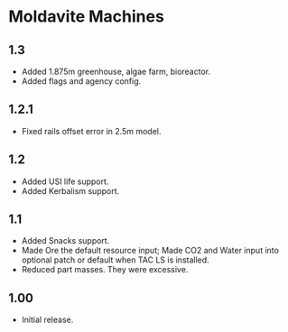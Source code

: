 # Moldavite Machines

## 1.3
* Added 1.875m greenhouse, algae farm, bioreactor.
* Added flags and agency config.

## 1.2.1
* Fixed rails offset error in 2.5m model.

## 1.2
* Added USI life support.
* Added Kerbalism support.

## 1.1
* Added Snacks support.
* Made Ore the default resource input; Made CO2 and Water input into optional patch or default when TAC LS is installed.
* Reduced part masses. They were excessive.

## 1.00
* Initial release.